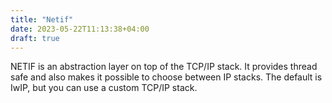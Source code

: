 ```yaml
---
title: "Netif"
date: 2023-05-22T11:13:38+04:00
draft: true
---
```

NETIF is an abstraction layer on top of the TCP/IP stack.
It provides thread safe and also makes it possible to choose between IP stacks.
The default is IwIP, but you can use a custom TCP/IP stack.
